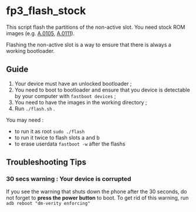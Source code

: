 # fp3_flash_stock
This script flash the partitions of the non-active slot. You need stock ROM images (e.g. [A.0105](https://www.androidfilehost.com/?fid=4349826312261719146), [A.0111](https://androidhost.org/aJQNqX2)).

Flashing the non-active slot is a way to ensure that there is always a working bootloader.

## Guide
1. Your device must have an unlocked bootloader ;
2. You need to boot to bootloader and ensure that you device is detectable by your computer with `fastboot devices` ;
3. You need to have the images in the working directory ;
4. Run `./flash.sh` .

You may need : 
- to run it as root `sudo ./flash`
- to run it twice to flash slots a and b
- to erase userdata `fastboot -w` after the flashs 

## Troubleshooting Tips

### 30 secs warning : Your device is corrupted
If you see the warning that shuts down the phone after the 30 seconds, do not forget to **press the power button** to boot.
To get rid of this warning, run `adb reboot "dm-verity enforcing"`
